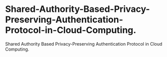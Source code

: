 # Shared-Authority-Based-Privacy-Preserving-Authentication-Protocol-in-Cloud-Computing.
Shared Authority Based Privacy-Preserving Authentication Protocol in Cloud Computing.
